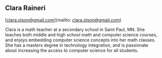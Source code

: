 ## Clara Raineri[clara.olson@gmail.com](mailto: clara.olson@gmail.com)Clara is a math teacher at a secondary school in Saint Paul, MN. She teaches both middle and high school math and computer science courses, and enjoys embedding computer science concepts into her math classes. She has a masters degree in technology integration, and is passionate about increasing the access to computer science for all students.
